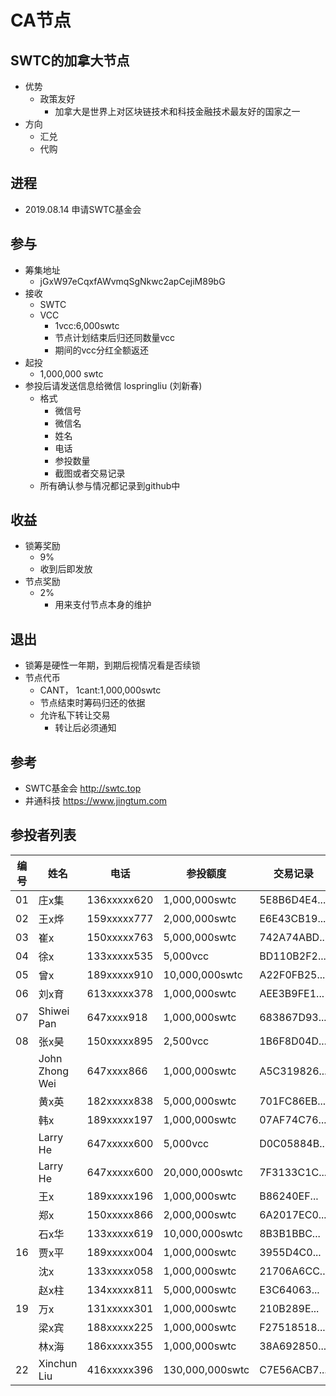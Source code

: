 # CA节点

## SWTC的加拿大节点
  - 优势
    - 政策友好
      - 加拿大是世界上对区块链技术和科技金融技术最友好的国家之一
  - 方向
    - 汇兑
    - 代购

## 进程
  - 2019.08.14  申请SWTC基金会

## 参与 
  - 筹集地址
    - jGxW97eCqxfAWvmqSgNkwc2apCejiM89bG
  - 接收
    - SWTC
    - VCC
      - 1vcc:6,000swtc
      - 节点计划结束后归还同数量vcc
      - 期间的vcc分红全额返还
  - 起投
    - 1,000,000 swtc
  - 参投后请发送信息给微信 lospringliu (刘新春)
    - 格式
      - 微信号
      - 微信名
      - 姓名
      - 电话
      - 参投数量
      - 截图或者交易记录
    - 所有确认参与情况都记录到github中

## 收益
  - 锁筹奖励
    - 9%
    - 收到后即发放
  - 节点奖励
    - 2%
      - 用来支付节点本身的维护

## 退出
  - 锁筹是硬性一年期，到期后视情况看是否续锁
  - 节点代币
    - CANT， 1cant:1,000,000swtc
    - 节点结束时筹码归还的依据
    - 允许私下转让交易
      - 转让后必须通知

## 参考
  - SWTC基金会 http://swtc.top
  - 井通科技   https://www.jingtum.com

## 参投者列表
|编号|姓名|电话|参投额度|交易记录|参投地址|对应代币|
|----|----|----|--------|--------|--------|--------|
|01|庄x集|136xxxxx620|1,000,000swtc|5E8B6D4E4...|jExg7...|1cant|
|02|王x烨|159xxxxx777|2,000,000swtc|E6E43CB19...|jBRAQ...|2cant|
|03|崔x  |150xxxxx763|5,000,000swtc|742A74ABD...|jasejT...|5cant|
|04|徐x  |133xxxxx535|5,000vcc     |BD110B2F2...|jMbmo...|40cant|
|05|曾x  |189xxxxx910|10,000,000swtc|A22F0FB25...|jUFD7...|10cant|
|06|刘x育|613xxxxx378|1,000,000swtc|AEE3B9FE1...|jLrJNp...|1cant|
|07|Shiwei Pan|647xxxx918|1,000,000swtc|683867D93...|jUEvu...|1cant|
|08|张x昊|150xxxxx895|2,500vcc     |1B6F8D04D...|jQBEg...|20cant|
||John Zhong Wei|647xxxx866|1,000,000swtc|A5C319826...|jUA9T...|1cant|
||黄x英|182xxxxx838|5,000,000swtc|701FC86EB...|j9FBz...|5cant|
||韩x|189xxxxx197|1,000,000swtc|07AF74C76...|jhdoA..|1cant|
||Larry He|647xxxxx600|5,000vcc  |D0C05884B...|jBwdz...|40cant|
||Larry He|647xxxxx600|20,000,000swtc |7F3133C1C...|jBwdz...|20cant|
||王x  |189xxxxx196|1,000,000swtc|B86240EF...|j4peP...|1cant|
||郑x  |150xxxxx866|2,000,000swtc|6A2017EC0...|jL4vC...|2cant|
||石x华|133xxxxx619|10,000,000swtc|8B3B1BBC...|jDs6T...|10cant|
|16|贾x平|189xxxxx004|1,000,000swtc|3955D4C0...|jMkqu...|1cant|
||沈x|133xxxxx058|1,000,000swtc|21706A6CC...|jMN3h...|1cant|
||赵x柱|134xxxxx811|5,000,000swtc|E3C64063...|jL7rm...|5cant|
|19|万x|131xxxxx301|1,000,000swtc|210B289E...|jnM9c...|1cant|
||梁x宾|188xxxxx225|1,000,000swtc|F27518518...|jaTFA...|1cant|
||林x海|186xxxxx355|1,000,000swtc|38A692850...|jEzS7...|1cant|
|22|Xinchun Liu|416xxxxx396|130,000,000swtc|C7E56ACB7...|jLvo6...|130cant|
